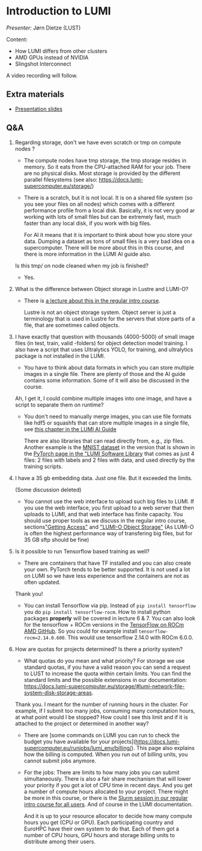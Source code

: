 # Introduction to LUMI

*Presenter:* Jørn Dietze (LUST)

Content:

-   How LUMI differs from other clusters
-   AMD GPUs instead of NVIDIA
-   Slingshot Interconnect

A video recording will follow.

<!--
<video src="https://462000265.lumidata.eu/ai-20250527/recordings/01_Lumi_Introduction.mp4" controls="controls"></video>
-->

## Extra materials

<!--
More materials will become available during and shortly after the course
-->

-   [Presentation slides](https://462000265.lumidata.eu/ai-20250527/files/LUMI-ai-20250527-01-Lumi_intro.pdf)


## Q&A

1.  Regarding storage, don't we have even scratch or tmp on compute nodes ?

    -   The compute nodes have tmp storage, the tmp storage resides in memory. So it eats from the CPU-attached RAM for your job. There are no physical disks. Most storage is provided by the different parallel filesystems (see also: https://docs.lumi-supercomputer.eu/storage/) 

    -   There is a scratch, but it is not local. It is on a shared file system (so you see your files on all nodes) which comes with a different performance profile from a local disk. Basically, it is not very good ar working with lots of small files but can be extremely fast, much faster than any local disk, if you work with big files.

        For AI it means that it is important to think about how you store your data. Dumping a dataset as tons of small files is a very bad idea on a supercomputer. There will be more about this in this course, and there is more information in the LUMI AI guide also.

    Is this tmp/ on node cleaned when my job is finished?

    -   Yes.

2. What is the difference between Object storage in Lustre and LUMI-O?

    -   There is [a lecture about this in the regular intro course](https://lumi-supercomputer.github.io/LUMI-training-materials/2p3day-20250303/M204-ObjectStorage/). 
  
        Lustre is not an object storage system. Object server is just a terminology that is used in Lustre for the servers that store parts of a file,
        that are sometimes called objects.


3.  I have exactly that question with thousands (4000-5000) of small image files (in test, train, valid -folders) for object detection model training. I also have a script that uses Ultralytics YOLO, for training, and ultralytics package is not installed in the LUMI.

    -   You have to think about data formats in which you can store multiple images in a single file. There are plenty of those and the AI guide contains some information. Some of it will also be discussed in the course.
    
    Ah, I get it, I could combine multiple images into one image, and have a script to separate them on runtime?

    -   You don't need to manually merge images, you can use file formats like hdf5 or squashfs that can store multiple images in a single file, see [this chapter in the LUMI AI Guide](https://github.com/Lumi-supercomputer/LUMI-AI-Guide/tree/main/3-file-formats)

        There are also libraries that can read directly from, e.g., zip files. Another example is the [MNIST dataset](https://huggingface.co/datasets/ylecun/mnist) in the version that is shown in the [PyTorch page in the "LUMI Software Library](https://lumi-supercomputer.github.io/LUMI-EasyBuild-docs/p/PyTorch/#distributed-learning-example) that comes as just 4 files: 2 files with labels and 2 files with data,
        and used directly by the training scripts.


4.  I have a 35 gb embedding data. Just one file. But it exceeded the limits. 

    (Some discussion deleted)

    -   You cannot use the web interface to upload such big files to LUMI. 
        If you use the web interface, you first upload to a web server that then uploads to LUMI, 
        and that web interface has finite capacity. You should use proper tools as we discuss in the regular intro course, 
        sections["Getting Access"](https://lumi-supercomputer.github.io/LUMI-training-materials/2p3day-20250303/M103-Access/) and 
        ["LUMI-O Object Storage"](https://lumi-supercomputer.github.io/LUMI-training-materials/2p3day-20250303/M204-ObjectStorage/) 
        (As LUMI-O is often the highest performance way of transfering big files, but for 35 GB sftp should be fine)

5.  Is it possible to run Tensorflow based training as well?

    -   There are containers that have TF installed and you can also create your own. PyTorch tends to be better supported. It is not used a lot on LUMI so we have less experience and the containers are not as often updated.
    
    Thank you!
    
    -   You can install Tensorflow via pip. Instead of `pip install tensorflow` you do `pip install tensorflow-rocm`. 
        How to install python packages **properly** will be covered in lecture 6 & 7. 
        You can also look for the tensorflow + ROCm versions in the [TensorFlow on ROCm AMD GitHub](https://github.com/ROCm/tensorflow-upstream/blob/develop-upstream/rocm_docs/tensorflow-rocm-release.md). 
        So you could for example install `tensorflow-rocm=2.14.0.600`. This would use tensorflow 2.14.0 with ROCm 6.0.0.

6.  How are quotas for projects determined? Is there a priority system?

    -   What quotas do you mean and what priority? For storage we use standard quotas, if you have a valid reason you can send a request to LUST to increase the quota within certain limits. You can find the standard limits and the possible extensions in our documentation: https://docs.lumi-supercomputer.eu/storage/#lumi-network-file-system-disk-storage-areas. 
    
    Thank you. I meant for the number of running hours in the cluster. For example, if I submit too many jobs, consuming many computation hours, at what point would I be stopped? How could I see this limit and if it is attached to the project or determined in another way?
    
    -   There are ]some commands on LUMI you can run to check the budget you have available for your projects](https://docs.lumi-supercomputer.eu/runjobs/lumi_env/billing/). This page also explains how the billing is computed. When you run out of billing units, you cannot submit jobs anymore. 
 
    -   For the jobs: There are limits to how many jobs you can submit simultaneously. There is also a fair share mechanism that will lower your priority if you got a lot of CPU time in recent days. And you get a number of compute hours allocated to your project. There might be more in this course, or there is the [Slurm session in our regular intro course for all users](https://lumi-supercomputer.github.io/LUMI-training-materials/2p3day-20250303/M201-Slurm/). And of course in the LUMI documentation.
    
        And it is up to your resource allocator to decide how many compute hours you get (CPU or GPU). Each participating country and EuroHPC have their own system to do that. Each of them got a number of CPU hours, GPU hours and storage billing units to distribute among their users.

